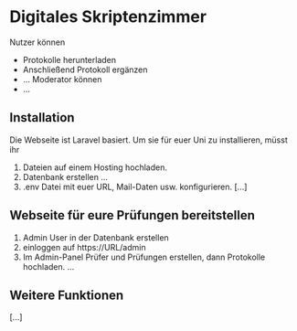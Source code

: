 # Digitales Skriptenzimmer

Nutzer können
  - Protokolle herunterladen
  - Anschließend Protokoll ergänzen
  - ...
Moderator können
 - ...

## Installation

Die Webseite ist Laravel basiert. Um sie für euer Uni zu installieren, müsst ihr 
1. Dateien auf einem Hosting hochladen.
2. Datenbank erstellen ...
3. .env Datei mit euer URL, Mail-Daten usw. konfigurieren.
[...]

## Webseite für eure Prüfungen bereitstellen
1. Admin User in der Datenbank erstellen
2. einloggen auf https://URL/admin
2. Im Admin-Panel Prüfer und Prüfungen erstellen, dann Protokolle hochladen.
...

## Weitere Funktionen
[...]
